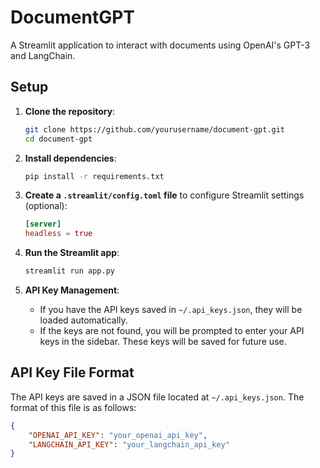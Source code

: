 # DocumentGPT

A Streamlit application to interact with documents using OpenAI's GPT-3 and LangChain.

## Setup

1. **Clone the repository**:
    ```bash
    git clone https://github.com/yourusername/document-gpt.git
    cd document-gpt
    ```

2. **Install dependencies**:
    ```bash
    pip install -r requirements.txt
    ```

3. **Create a `.streamlit/config.toml` file** to configure Streamlit settings (optional):
    ```toml
    [server]
    headless = true
    ```

4. **Run the Streamlit app**:
    ```bash
    streamlit run app.py
    ```

5. **API Key Management**:
    - If you have the API keys saved in `~/.api_keys.json`, they will be loaded automatically.
    - If the keys are not found, you will be prompted to enter your API keys in the sidebar. These keys will be saved for future use.

## API Key File Format

The API keys are saved in a JSON file located at `~/.api_keys.json`. The format of this file is as follows:

```json
{
    "OPENAI_API_KEY": "your_openai_api_key",
    "LANGCHAIN_API_KEY": "your_langchain_api_key"
}
